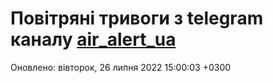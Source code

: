 # Повітряні тривоги з telegram каналу [air_alert_ua](https://t.me/air_alert_ua)

Оновлено:
вівторок, 26 липня 2022 15:00:03 +0300
